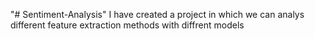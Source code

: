 "# Sentiment-Analysis"
I have created a project in which we can analys different feature extraction methods with diffrent models
 